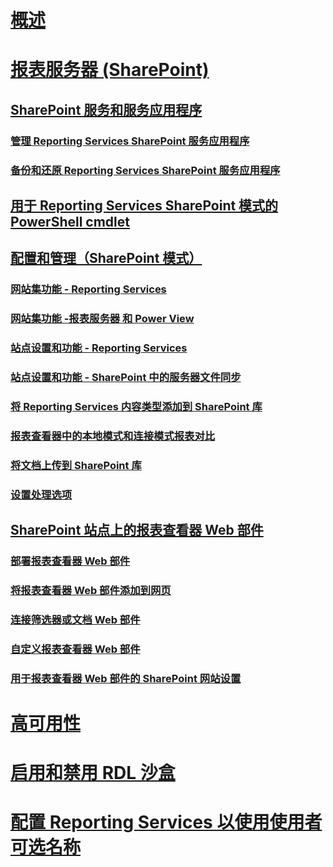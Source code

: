 # [概述](reporting-services-report-server.md)  
# [报表服务器 (SharePoint)](reporting-services-report-server-sharepoint-mode.md)  
## [SharePoint 服务和服务应用程序](reporting-services-sharepoint-service-and-service-applications.md)  
### [管理 Reporting Services SharePoint 服务应用程序](manage-a-reporting-services-sharepoint-service-application.md)  
### [备份和还原 Reporting Services SharePoint 服务应用程序](backup-and-restore-reporting-services-sharepoint-service-applications.md)  
## [用于 Reporting Services SharePoint 模式的 PowerShell cmdlet](powershell-cmdlets-for-reporting-services-sharepoint-mode.md)  
## [配置和管理（SharePoint 模式）](configuration-and-administration-of-a-report-server.md)  
### [网站集功能 - Reporting Services](site-collection-features-reporting-services.md)  
### [网站集功能 -报表服务器 和 Power View](site-collection-features-report-server-and-power-view.md)  
### [站点设置和功能 - Reporting Services](site-settings-and-features-reporting-services.md)  
### [站点设置和功能 - SharePoint 中的服务器文件同步](activate-the-report-server-file-sync-feature-in-sharepoint-ca.md)  
### [将 Reporting Services 内容类型添加到 SharePoint 库](add-reporting-services-content-types-to-a-sharepoint-library.md)  
### [报表查看器中的本地模式和连接模式报表对比](local-mode-vs-connected-mode-reports-in-the-report-viewer.md)  
### [将文档上传到 SharePoint 库](upload-documents-to-a-sharepoint-library-reporting-services-in-sharepoint-mode.md)  
### [设置处理选项](set-processing-options-reporting-services-in-sharepoint-integrated-mode.md)  
## [SharePoint 站点上的报表查看器 Web 部件](report-viewer-web-part-sharepoint-site.md)  
### [部署报表查看器 Web 部件](deploy-report-viewer-web-part.md)
### [将报表查看器 Web 部件添加到网页](add-report-viewer-web-part-to-page.md)
### [连接筛选器或文档 Web 部件](connect-filter-or-documents-web-part-sharepoint-integrated-mode.md)  
### [自定义报表查看器 Web 部件](customize-the-report-viewer-web-part.md)  
### [用于报表查看器 Web 部件的 SharePoint 网站设置](report-viewer-web-part-sharepoint-site-settings.md)
# [高可用性](high-availability-reporting-services.md)  
# [启用和禁用 RDL 沙盒](enable-and-disable-rdl-sandboxing.md)  
# [配置 Reporting Services 以使用使用者可选名称](configure-reporting-services-to-use-a-subject-alternative-name.md)  
